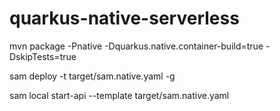 # quarkus-native-serverless

mvn package -Pnative -Dquarkus.native.container-build=true -DskipTests=true

sam deploy -t target/sam.native.yaml -g

sam local start-api --template target/sam.native.yaml